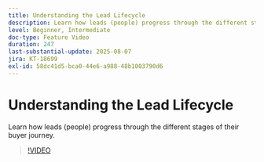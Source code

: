 ```yaml
---
title: Understanding the Lead Lifecycle
description: Learn how leads (people) progress through the different stages of their buyer journey.
level: Beginner, Intermediate
doc-type: Feature Video
duration: 247
last-substantial-update: 2025-08-07
jira: KT-18699
exl-id: 58dc41d5-bca0-44e6-a988-48b1003790d6
---
```

# Understanding the Lead Lifecycle

Learn how leads (people) progress through the different stages of their buyer journey.

>[!VIDEO](https://video.tv.adobe.com/v/3470572/?learn=on&enablevpops)
